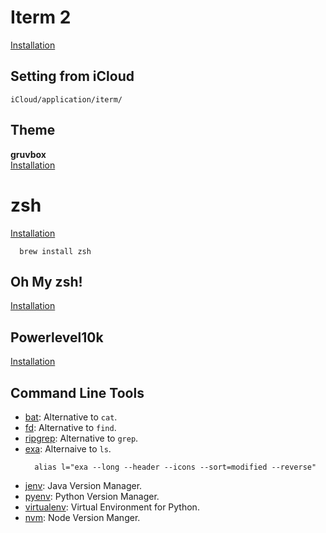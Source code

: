 # Iterm 2
[Installation](https://iterm2.com/downloads.html)

## Setting from iCloud
`iCloud/application/iterm/`

## Theme
**gruvbox**  
[Installation](https://github.com/martinlindhe/base16-iterm2/tree/master/itermcolors)

# zsh
[Installation](https://github.com/ohmyzsh/ohmyzsh/wiki/Installing-ZSH)
```shell
  brew install zsh
```
## Oh My zsh!
[Installation](https://github.com/ohmyzsh/ohmyzsh)

## Powerlevel10k
[Installation](https://github.com/romkatv/powerlevel10k)

## Command Line Tools
* [bat](https://github.com/sharkdp/bat): Alternative to `cat`.
* [fd](https://github.com/sharkdp/fd): Alternative to `find`.
* [ripgrep](https://github.com/BurntSushi/ripgrep): Alternative to `grep`.
* [exa](https://github.com/ogham/exa): Alternaive to `ls`.
  ```shell
    alias l="exa --long --header --icons --sort=modified --reverse"
  ```
* [jenv](https://github.com/jenv/jenv#1-getting-started): Java Version Manager.
* [pyenv](https://github.com/pyenv/pyenv#homebrew-on-macos): Python Version Manager.
* [virtualenv](https://github.com/pyenv/pyenv-virtualenv): Virtual Environment for Python.
* [nvm](https://github.com/nvm-sh/nvm): Node Version Manger.

